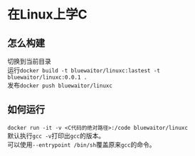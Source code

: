 # 在Linux上学C

## 怎么构建

切换到当前目录  
运行`docker build -t bluewaitor/linuxc:lastest -t bluewaitor/linuxc:0.0.1 .`  
发布`docker push bluewaitor/linuxc`  

## 如何运行

`docker run -it -v <C代码的绝对路径>:/code bluewaitor/linuxc`  
默认执行`gcc -v`打印出`gcc`的版本。  
可以使用`--entrypoint /bin/sh`覆盖原来`gcc`的命令。  
